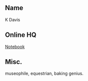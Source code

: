 ## Name
 
K Davis

## Online HQ
[Notebook](https://github.com/kerridavis/HIST3907o)

## Misc.
museophile, equestrian, baking genius.


